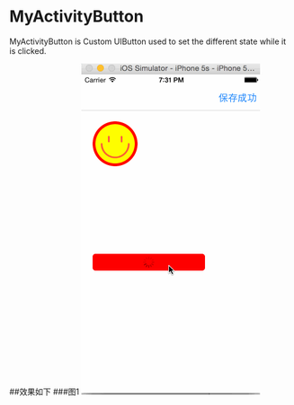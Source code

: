 # MyActivityButton
MyActivityButton is Custom UIButton used to set the different state while it is clicked.

##效果如下
###图1
![qrview](https://github.com/wealon/myActivityButton/blob/master/Resources/activityButton.gif?raw=true)


